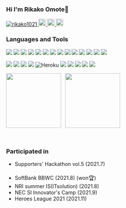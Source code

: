 ### Hi I'm Rikako Omote🦖

<p align="left"> 
  <a href="https://github.com/rikako1021/rikako1021/">
    <img src="https://komarev.com/ghpvc/?username=rikako1021" alt="rikako1021" />
  </a>
  <a href="/">
    <img height="20" src="https://img.shields.io/twitter/follow/C3Vo3?label=Twitter&logo=twitter&style=flat" />
  </a>
  <a href="http://qiita.com/rikako1021">
    <img height="20" src="https://qiita-badge.apiapi.app/s/rikako1021/posts.svg" />
  </a>
  <//qiita.com/rikako1021">
    <img height="20" src="https://qiita-badge.apiapi.app/s/sugar/contributions.svg" />
  </a>
</p>


<h3 align="left">Languages and Tools</h3>
<p> <!-- <img src="https://img.shields.io/badge/-HTML5-E34F26?style=flat-square&logo=html5&logoColor=white"> 
    <img src="https://img.shields.io/badge/-CSS3-1572B6.svg?logo=css3&style=flat-square">  -->
    <img src="https://img.shields.io/badge/-Javascript-F7DF1E.svg?logo=javascript&style=flat-square&logoColor=white">
    <img src="https://img.shields.io/badge/-Nodejs-43853d?style=flat-square&logo=Node.js&logoColor=white">
          <img src="https://img.shields.io/badge/-NPM-CB3837?style=flat-square&logo=npm&logoColor=white">
            <img src="https://img.shields.io/badge/-Yarn-2C8EBB.svg?logo=yarn&style=flat-square&logoColor=white">
            <img src="https://img.shields.io/badge/-Vue.js-4FC08D.svg?logo=vue.js&style=flat-square&logoColor=white">
              <img src="https://img.shields.io/badge/-Nuxt.js-00C58E.svg?logo=nuxt.js&style=flat-square&logoColor=white">
                <img src="https://img.shields.io/badge/-React-61DAFB.svg?logo=react&style=flat-square&logoColor=white">
                <img src="https://img.shields.io/badge/-Java-007396.svg?logo=java&style=flat-square">
    <img src="https://img.shields.io/badge/-Go-76E1FE.svg?logo=go&style=flat-square&logoColor=white">
<img src="https://img.shields.io/badge/-PHP-777BB4.svg?logo=php&style=flat-square&logoColor=white">
  <img src="https://img.shields.io/badge/-Laravel-E74430.svg?logo=laravel&style=flat-square&logoColor=white">
<!-- <img src="https://img.shields.io/badge/-Jupyter-F37626.svg?logo=jupyter&style=flat-square&logoColor=white"> -->
<img src="https://img.shields.io/badge/-Python-3776AB.svg?logo=python&style=flat-square&logoColor=white">
    <img src="https://img.shields.io/badge/-R-276DC3.svg?logo=r&style=flat-square">
   <img src="https://img.shields.io/badge/-Markdown-000000.svg?logo=markdown&style=flat-square">
  </p>
  <p>
  <img src="https://img.shields.io/badge/-Git-F05032?style=flat-square&logo=git&logoColor=white" />
    <img src="https://img.shields.io/badge/-Github-181717.svg?logo=github&style=flat-square">
      <img src="https://img.shields.io/badge/-Mysql-4479A1.svg?logo=mysql&style=flat-square&logoColor=white">
        <img src="https://img.shields.io/badge/-Firebase-FFCA28.svg?logo=firebase&style=flat-square&logoColor=white">
                <img alt="Heroku" src="https://img.shields.io/badge/-Heroku-430098?style=flat-square&logo=heroku&logoColor=white" />
<!--                   <img src="https://img.shields.io/badge/-Eclipse-2C2255.svg?logo=eclipseide&style=flat-square"> -->
<img src="https://img.shields.io/badge/-Figma-F24E1E.svg?logo=figma&style=flat-square&logoColor=white">
<img src="https://img.shields.io/badge/-Google%20Cloud-4285F4.svg?logo=google-cloud&style=flat-square&logoColor=white">
<img src="https://img.shields.io/badge/-Adobe%20XD-FF2BC2.svg?logo=adobe-xd&style=flat-square&logoColor=white">
<img src="https://img.shields.io/badge/-Adobe%20illustrator-FF7C00.svg?logo=adobe-illustrator&style=flat-square&logoColor=white">
<img src="https://img.shields.io/badge/-Android%20Studio-A4C639.svg?logo=android&style=flat-square&logoColor=white">
  </p>
  
<p>&nbsp;
  <img height="150" align="left" src="https://github-readme-stats.vercel.app/api/top-langs/?username=rikako1021&layout=compact&theme=react"　>
<img height="150" align="center" src="https://github-readme-stats.vercel.app/api?username=rikako1021&show_icons=true&theme=react&locale=en&count_private=true&hide=contribs&include_all_commits=true">
  </p>

  <br>
    
<h3 align="left">Participated in</h3>
  <ul>
    <li>Supporters' Hackathon vol.5 (2021.7)</li>
 　  <li>SoftBank BBWC (2021.8) (won🏆)</li>
  <li>NRI summer IS(ITsolution) (2021.8)</li>
 <!--   <li>MUFG summer IS(IT) (2021.8)</li> -->
    <li>NEC SI Innovator's Camp (2021.9)</li>
<li>Heroes League 2021 (2021.11)</li>
<br>
